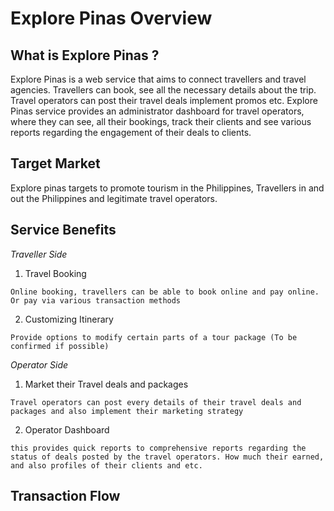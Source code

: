 # Explore Pinas Overview

## What is Explore Pinas ?

Explore Pinas is a web service that aims to connect travellers and travel agencies. Travellers can book, see all the necessary details about the trip. Travel operators can post their travel deals implement promos etc. Explore Pinas service provides an administrator dashboard for travel operators, where they can see, all their bookings, track their clients and see various reports regarding the engagement of their deals to clients.

## Target Market

Explore pinas targets to promote tourism in the Philippines, Travellers in and out the Philippines and legitimate travel operators.

## Service Benefits

_Traveller Side_

1. Travel Booking

```
Online booking, travellers can be able to book online and pay online. Or pay via various transaction methods
```

2. Customizing Itinerary 
```
Provide options to modify certain parts of a tour package (To be confirmed if possible)
```

_Operator Side_

1. Market their Travel deals and packages

```
Travel operators can post every details of their travel deals and packages and also implement their marketing strategy
```

2. Operator Dashboard 
```
this provides quick reports to comprehensive reports regarding the status of deals posted by the travel operators. How much their earned, and also profiles of their clients and etc.
```

## Transaction Flow
